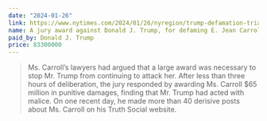 ```yaml
---
date: "2024-01-26"
link: https://www.nytimes.com/2024/01/26/nyregion/trump-defamation-trial-carroll-verdict.html
name: A jury award against Donald J. Trump, for defaming E. Jean Carroll
paid_by: Donald J. Trump
price: 83300000
---
```


> Ms. Carroll’s lawyers had argued that a large award was necessary to stop
> Mr. Trump from continuing to attack her. After less than three hours of
> deliberation, the jury responded by awarding Ms. Carroll $65 million in
> punitive damages, finding that Mr. Trump had acted with malice. On one
> recent day, he made more than 40 derisive posts about Ms. Carroll on his
> Truth Social website.
